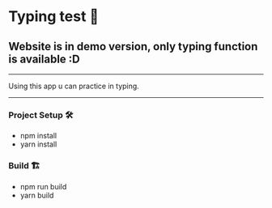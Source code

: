 # Typing test 🚀

## Website is in demo version, only typing function is available :D 

---



Using this app u can practice in typing.

---

### Project Setup 🛠
- npm install
- yarn install

### Build 🏗
- npm run build
- yarn build
